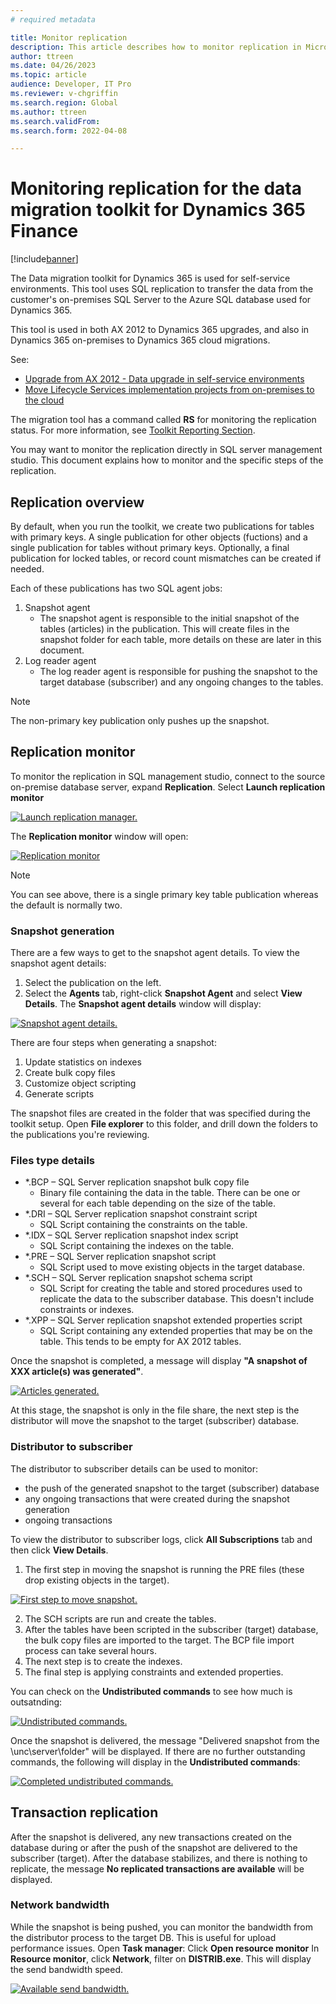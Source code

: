 ```yaml
---
# required metadata

title: Monitor replication
description: This article describes how to monitor replication in Microsoft Dynamics AX 2012.
author: ttreen 
ms.date: 04/26/2023
ms.topic: article
audience: Developer, IT Pro
ms.reviewer: v-chgriffin
ms.search.region: Global
ms.author: ttreen
ms.search.validFrom: 
ms.search.form: 2022-04-08

---
```


# Monitoring replication for the data migration toolkit for Dynamics 365 Finance

[!include[banner](../includes/banner.md)]

The Data migration toolkit for Dynamics 365 is used for self-service environments. This tool uses SQL replication to transfer the data from the customer's on-premises SQL Server to the Azure SQL database used for Dynamics 365.

This tool is used in both AX 2012 to Dynamics 365 upgrades, and also in Dynamics 365 on-premises to Dynamics 365 cloud migrations.

   See: 
   - [Upgrade from AX 2012 - Data upgrade in self-service environments](data-upgrade-self-service.md)   
   - [Move Lifecycle Services implementation projects from on-premises to the cloud](../lifecycle-services/move-on-prem-to-cloud.md)

The migration tool has a command called **RS** for monitoring the replication status. For more information, see [Toolkit Reporting Section](data-upgrade-self-service.md#reporting-section-of-the-application).

You may want to monitor the replication directly in SQL server management studio. This document explains how to monitor and the specific steps of the replication.

## Replication overview
By default, when you run the toolkit, we create two publications for tables with primary keys. A single publication for other objects (fuctions) and a single publication for tables without primary keys. Optionally, a final publication for locked tables, or record count mismatches can be created if needed.

Each of these publications has two SQL agent jobs:
1. Snapshot agent
    - The snapshot agent is responsible to the initial snapshot of the tables (articles) in the publication. This will create files in the snapshot folder for each table, more details on these are later in this document. 
2. Log reader agent
    - The log reader agent is responsible for pushing the snapshot to the target database (subscriber) and any ongoing changes to the tables. 
 >[!Note]
 >The non-primary key publication only pushes up the snapshot.

## Replication monitor

To monitor the replication in SQL management studio, connect to the source on-premise database server, expand **Replication**. Select **Launch replication monitor**

[![Launch replication manager.](./media/Launch-replication-monitor1.png)](./media/Launch-replication-monitor1.png)

The **Replication monitor** window will open:

[![Replication monitor](./media/Replication-Monitor2.png)](./media/Replication-Monitor2.png)

> [!Note] 
> You can see above, there is a single primary key table publication whereas the default is normally two. 

### Snapshot generation

There are a few ways to get to the snapshot agent details. 
To view the snapshot agent details: 
1. Select the publication on the left. 
2. Select the **Agents** tab, right-click **Snapshot Agent** and select **View Details**.
The **Snapshot agent details** window will display:

[![Snapshot agent details.](./media/snapshot-agent-details3.png)](./media/snapshot-agent-details3.png)

There are four steps when generating a snapshot:

1. Update statistics on indexes   
2. Create bulk copy files
3. Customize object scripting 
4. Generate scripts

The snapshot files are created in the folder that was specified during the toolkit setup.
Open **File explorer** to this folder, and drill down the folders to the publications you're reviewing.

### Files type details

 - *.BCP – SQL Server replication snapshot bulk copy file 
    - Binary file containing the data in the table. There can be one or several for each table depending on the size of the table. 
 - *.DRI – SQL Server replication snapshot constraint script
    - SQL Script containing the constraints on the table.  
 - *.IDX – SQL Server replication snapshot index script
    - SQL Script containing the indexes on the table.
 - *.PRE – SQL Server replication snapshot script
    - SQL Script used to move existing objects in the target database.
 - *.SCH – SQL Server replication snapshot schema script
    - SQL Script for creating the table and stored procedures used to replicate the data to the subscriber database. This doesn't include constraints or indexes. 
 - *.XPP  – SQL Server replication snapshot extended properties script
    - SQL Script containing any extended properties that may be on the table. This tends to be empty for AX 2012 tables. 

Once the snapshot is completed, a message will display **"A snapshot of XXX article(s) was generated"**.

[![Articles generated.](./media/articles-generated4.png)](./media/articles-generated4.png)

At this stage, the snapshot is only in the file share, the next step is the distributor will move the snapshot to the target (subscriber) database. 

### Distributor to subscriber

The distributor to subscriber details can be used to monitor:
 - the push of the generated snapshot to the target (subscriber) database 
 - any ongoing transactions that were created during the snapshot generation 
 - ongoing transactions

To view the distributor to subscriber logs, click **All Subscriptions** tab and then click **View Details**.
1. The first step in moving the snapshot is running the PRE files (these drop existing objects in the target).

[![First step to move snapshot.](./media/first-step5.png)](./media/first-step5.png)

2. The SCH scripts are run and create the tables.
3. After the tables have been scripted in the subscriber (target) database, the bulk copy files are imported to the target.
The BCP file import process can take several hours.
4. The next step is to create the indexes.
5. The final step is applying constraints and extended properties.

You can check on the **Undistributed commands** to see how much is outsatnding:

[![Undistributed commands.](./media/undistributed-commands6.png)](./media/undistributed-commands6.png)

Once the snapshot is delivered, the message "Delivered snapshot from the \\unc\server\folder" will be displayed.
If there are no further outstanding commands, the following will display in the **Undistributed commands**:

[![Completed undistributed commands.](./media/undis-commands-completed7.png)](./media/undis-commands-completed7.png)

## Transaction replication

After the snapshot is delivered, any new transactions created on the database during or after the push of the snapshot are delivered to the subscriber (target).
After the database stabilizes, and there is nothing to replicate, the message **No replicated transactions are available** will be displayed.

### Network bandwidth

While the snapshot is being pushed, you can monitor the bandwidth from the distributor process to the target DB. This is useful for upload performance issues.
Open **Task manager**:
Click **Open resource monitor**
In **Resource monitor**, click **Network**, filter on **DISTRIB.exe**. This will display the send bandwidth speed.

[![Available send bandwidth.](./media/send-band8.png)](./media/send-band8.png)
